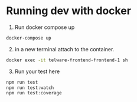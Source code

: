 # Running dev with docker

1. Run docker compose up

```sh
docker-compose up
```

2. in a new terminal attach to the container.

```sh
docker exec -it telware-frontend-frontend-1 sh
```

3. Run your test here

```sh
npm run test
npm run test:watch
npm run test:coverage
```
